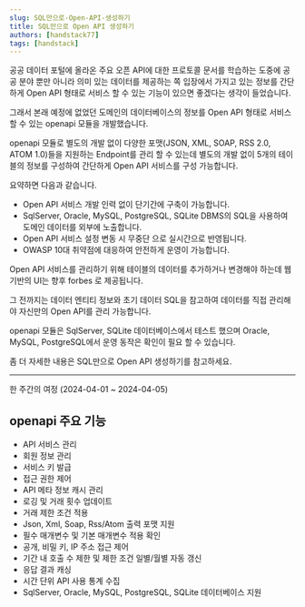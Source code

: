 ```yaml
---
slug: SQL만으로-Open-API-생성하기
title: SQL만으로 Open API 생성하기
authors: [handstack77]
tags: [handstack]
---
```


공공 데이터 포털에 올라온 주요 오픈 API에 대한 프로토콜 문서를 학습하는 도중에 공공 분야 뿐만 아니라 의미 있는 데이터를 제공하는 쪽 입장에서 가지고 있는 정보를 간단하게 Open API 형태로 서비스 할 수 있는 기능이 있으면 좋겠다는 생각이 들었습니다.

그래서 본래 예정에 없었던 도메인의 데이터베이스의 정보를 Open API 형태로 서비스 할 수 있는 openapi 모듈을 개발했습니다.

openapi 모듈로 별도의 개발 없이 다양한 포맷(JSON, XML, SOAP, RSS 2.0, ATOM 1.0)들을 지원하는 Endpoint를 관리 할 수 있는데 별도의 개발 없이 5개의 테이블의 정보를 구성하여 간단하게 Open API 서비스를 구성 가능합니다.

요약하면 다음과 같습니다.

* Open API 서비스 개발 인력 없이 단기간에 구축이 가능합니다.
* SqlServer, Oracle, MySQL, PostgreSQL, SQLite DBMS의 SQL을 사용하여 도메인 데이터를 외부에 노출합니다.
* Open API 서비스 설정 변동 시 무중단 으로 실시간으로 반영됩니다.
* OWASP 10대 취약점에 대응하여 안전하게 운영이 가능합니다.

Open API 서비스를 관리하기 위해 테이블의 데이터를 추가하거나 변경해야 하는데 웹 기반의 UI는 향후 forbes 로 제공됩니다.

그 전까지는 데이터 엔티티 정보와 초기 데이터 SQL을 참고하여 데이터를 직접 관리해야 자신만의 Open API를 관리 가능합니다.

openapi 모듈은 SqlServer, SQLite 데이터베이스에서 테스트 했으며 Oracle, MySQL, PostgreSQL에서 운영 동작은 확인이 필요 할 수 있습니다.

좀 더 자세한 내용은 SQL만으로 Open API 생성하기를 참고하세요.

---

한 주간의 여정 (2024-04-01 ~ 2024-04-05)

## openapi 주요 기능
* API 서비스 관리
* 회원 정보 관리
* 서비스 키 발급
* 접근 권한 제어
* API 메타 정보 캐시 관리
* 로깅 및 거래 횟수 업데이트
* 거래 제한 조건 적용
* Json, Xml, Soap, Rss/Atom 출력 포맷 지원
* 필수 매개변수 및 기본 매개변수 적용 확인
* 공개, 비밀 키, IP 주소 접근 제어
* 기간 내 호출 수 제한 및 제한 조건 일별/월별 자동 갱신
* 응답 결과 캐싱
* 시간 단위 API 사용 통계 수집
* SqlServer, Oracle, MySQL, PostgreSQL, SQLite 데이터베이스 지원


